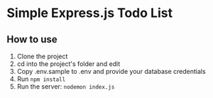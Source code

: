 # Simple Express.js Todo List

## How to use

1. Clone the project
1. cd into the project's folder and edit
1. Copy .env.sample to .env and provide your database credentials
1. Run ```npm install```
1. Run the server: ```nodemon index.js```